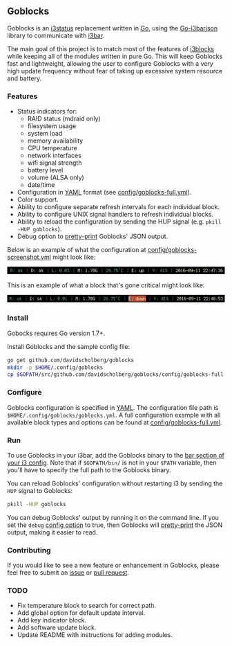 ## Goblocks

Goblocks is an [i3status](https://i3wm.org/i3status/) replacement written in [Go](https://golang.org/), using the [Go-i3barjson](https://github.com/davidscholberg/go-i3barjson) library to communicate with [i3bar](https://i3wm.org/i3bar/).

The main goal of this project is to match most of the features of [i3blocks](https://github.com/vivien/i3blocks) while keeping all of the modules written in pure Go. This will keep Goblocks fast and lightweight, allowing the user to configure Goblocks with a very high update frequency without fear of taking up excessive system resource and battery.

### Features

* Status indicators for:
    * RAID status (mdraid only)
    * filesystem usage
    * system load
    * memory availability
    * CPU temperature
    * network interfaces
    * wifi signal strength
    * battery level
    * volume (ALSA only)
    * date/time
* Configuration in [YAML](http://yaml.org/) format (see [config/goblocks-full.yml](config/goblocks-full.yml)).
* Color support.
* Ability to configure separate refresh intervals for each individual block.
* Ability to configure UNIX signal handlers to refresh individual blocks.
* Ability to reload the configuration by sending the HUP signal (e.g. `pkill -HUP goblocks`).
* Debug option to [pretty-print](https://en.wikipedia.org/wiki/Prettyprint) Goblocks' JSON output.

Below is an example of what the configuration at [config/goblocks-screenshot.yml](config/goblocks-screenshot.yml) might look like:

![screenshot-normal](config/screenshots/goblocks-normal.png)

This is an example of what a block that's gone critical might look like:

![screenshot-alert](config/screenshots/goblocks-alert.png)

### Install

Gobocks requires Go version 1.7+.

Install Goblocks and the sample config file:

```bash
go get github.com/davidscholberg/goblocks
mkdir -p $HOME/.config/goblocks
cp $GOPATH/src/github.com/davidscholberg/goblocks/config/goblocks-full.yml $HOME/.config/goblocks/goblocks.yml
```

### Configure

Goblocks configuration is specified in [YAML](http://yaml.org/). The configuration file path is `$HOME/.config/goblocks/goblocks.yml`. A full configuration example with all available block types and options can be found at [config/goblocks-full.yml](config/goblocks-full.yml).

### Run

To use Goblocks in your i3bar, add the Goblocks binary to the [bar section of your i3 config](https://i3wm.org/docs/userguide.html#_configuring_i3bar). Note that if `$GOPATH/bin/` is not in your `$PATH` variable, then you'll have to specify the full path to the Goblocks binary.

You can reload Goblocks' configuration without restarting i3 by sending the `HUP` signal to Goblocks:

```bash
pkill -HUP goblocks
```

You can debug Goblocks' output by running it on the command line. If you set the `debug` [config option](config/goblocks-full.yml) to true, then Goblocks will [pretty-print](https://en.wikipedia.org/wiki/Prettyprint) the JSON output, making it easier to read.

### Contributing

If you would like to see a new feature or enhancement in Goblocks, please feel free to submit an [issue](/../../issues) or [pull request](/../../pulls).

### TODO

* Fix temperature block to search for correct path.
* Add global option for default update interval.
* Add key indicator block.
* Add software update block.
* Update README with instructions for adding modules.
